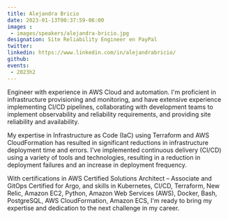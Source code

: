 ```yaml
---
title: Alejandra Bricio
date: 2023-01-13T00:37:59-06:00
images : 
 - images/speakers/alejandra-bricio.jpg
designation: Site Reliability Engineer en PayPal 
twitter: 
linkedin: https://www.linkedin.com/in/alejandrabricio/
github: 
events:
 - 2023h2
---
```


Engineer with experience in AWS Cloud and automation. I'm proficient in infrastructure provisioning and monitoring, and have extensive experience implementing CI/CD pipelines, collaborating with development teams to implement observability and reliability requirements, and providing site reliability and availability. 

My expertise in Infrastructure as Code (IaC) using Terraform and AWS CloudFormation has resulted in significant reductions in infrastructure deployment time and errors. I've implemented continuous delivery (CI/CD) using a variety of tools and technologies, resulting in a reduction in deployment failures and an increase in deployment frequency. 

With certifications in AWS Certified Solutions Architect – Associate and GitOps Certified for Argo, and skills in Kubernetes, CI/CD, Terraform, New Relic, Amazon EC2, Python, Amazon Web Services (AWS), Docker, Bash, PostgreSQL, AWS CloudFormation, Amazon ECS, I'm ready to bring my expertise and dedication to the next challenge in my career.